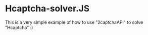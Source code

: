 # Hcaptcha-solver.JS
This is a very simple example of how to use "2captchaAPI" to solve "Hcaptcha" :)
